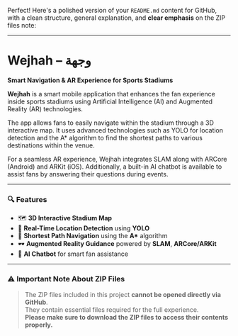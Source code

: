 Perfect! Here's a polished version of your `README.md` content for GitHub, with a clean structure, general explanation, and **clear emphasis** on the ZIP files note:

---

# Wejhah – وجهة  
**Smart Navigation & AR Experience for Sports Stadiums**

**Wejhah** is a smart mobile application that enhances the fan experience inside sports stadiums using Artificial Intelligence (AI) and Augmented Reality (AR) technologies.

The app allows fans to easily navigate within the stadium through a 3D interactive map. It uses advanced technologies such as YOLO for location detection and the A* algorithm to find the shortest paths to various destinations within the venue.

For a seamless AR experience, Wejhah integrates SLAM along with ARCore (Android) and ARKit (iOS). Additionally, a built-in AI chatbot is available to assist fans by answering their questions during events.

---

### 🔍 Features  
- 🗺️ **3D Interactive Stadium Map**  
- 📍 **Real-Time Location Detection** using **YOLO**  
- 🧭 **Shortest Path Navigation** using the **A\*** algorithm  
- 🕶️ **Augmented Reality Guidance** powered by **SLAM**, **ARCore/ARKit**  
- 💬 **AI Chatbot** for smart fan assistance  

---

### ⚠️ Important Note About ZIP Files  

> The ZIP files included in this project **cannot be opened directly via GitHub**.  
> They contain essential files required for the full experience.  
> **Please make sure to download the ZIP files to access their contents properly.**
